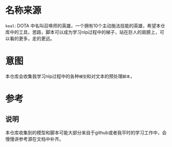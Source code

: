 # 名称来源

`keal`: DOTA 中名叫召唤师的英雄，一个拥有10个主动施法技能的英雄，希望本仓库中的工具，思路，脚本可以成为学习nlp过程中的梯子，站在巨人的肩膀上，可以看的更多，走的更远。

# 意图

本仓库会收集我学习nlp过程中的各种`模型`和对文本的预处理`脚本`，

# 参考
## 说明
本仓库收集到的模型和脚本可能大部分来自于github或者我平时的学习工作中，会慢慢讲参考源在文档中补齐。
